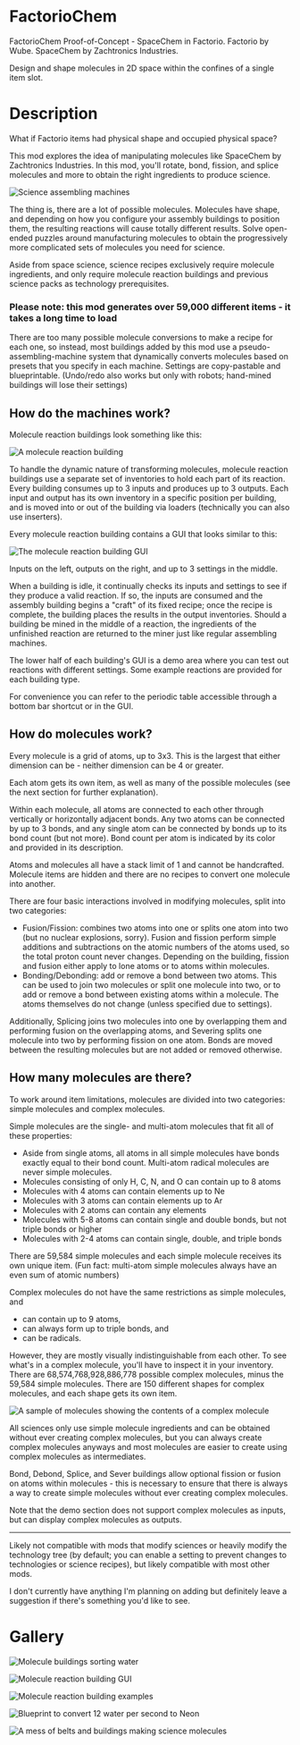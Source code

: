 # FactorioChem
FactorioChem Proof-of-Concept - SpaceChem in Factorio. Factorio by Wube. SpaceChem by Zachtronics Industries.

Design and shape molecules in 2D space within the confines of a single item slot.

# Description
What if Factorio items had physical shape and occupied physical space?

This mod explores the idea of manipulating molecules like SpaceChem by Zachtronics Industries. In this mod, you'll rotate, bond, fission, and splice molecules and more to obtain the right ingredients to produce science.

![Science assembling machines](https://raw.githubusercontent.com/gregoryloden/factoriochem/main/overview/science.png)

The thing is, there are a lot of possible molecules. Molecules have shape, and depending on how you configure your assembly buildings to position them, the resulting reactions will cause totally different results. Solve open-ended puzzles around manufacturing molecules to obtain the progressively more complicated sets of molecules you need for science.

Aside from space science, science recipes exclusively require molecule ingredients, and only require molecule reaction buildings and previous science packs as technology prerequisites.

### Please note: this mod generates over 59,000 different items - it takes a long time to load

There are too many possible molecule conversions to make a recipe for each one, so instead, most buildings added by this mod use a pseudo-assembling-machine system that dynamically converts molecules based on presets that you specify in each machine. Settings are copy-pastable and blueprintable. (Undo/redo also works but only with robots; hand-mined buildings will lose their settings)

## How do the machines work?

Molecule reaction buildings look something like this:

![A molecule reaction building](https://raw.githubusercontent.com/gregoryloden/factoriochem/main/overview/building.png)

To handle the dynamic nature of transforming molecules, molecule reaction buildings use a separate set of inventories to hold each part of its reaction. Every building consumes up to 3 inputs and produces up to 3 outputs. Each input and output has its own inventory in a specific position per building, and is moved into or out of the building via loaders (technically you can also use inserters).

Every molecule reaction building contains a GUI that looks similar to this:

![The molecule reaction building GUI](https://raw.githubusercontent.com/gregoryloden/factoriochem/main/overview/gui.png)

Inputs on the left, outputs on the right, and up to 3 settings in the middle.

When a building is idle, it continually checks its inputs and settings to see if they produce a valid reaction. If so, the inputs are consumed and the assembly building begins a "craft" of its fixed recipe; once the recipe is complete, the building places the results in the output inventories. Should a building be mined in the middle of a reaction, the ingredients of the unfinished reaction are returned to the miner just like regular assembling machines.

The lower half of each building's GUI is a demo area where you can test out reactions with different settings. Some example reactions are provided for each building type.

For convenience you can refer to the periodic table accessible through a bottom bar shortcut or in the GUI.

## How do molecules work?

Every molecule is a grid of atoms, up to 3x3. This is the largest that either dimension can be - neither dimension can be 4 or greater.

Each atom gets its own item, as well as many of the possible molecules (see the next section for further explanation).

Within each molecule, all atoms are connected to each other through vertically or horizontally adjacent bonds. Any two atoms can be connected by up to 3 bonds, and any single atom can be connected by bonds up to its bond count (but not more). Bond count per atom is indicated by its color and provided in its description.

Atoms and molecules all have a stack limit of 1 and cannot be handcrafted. Molecule items are hidden and there are no recipes to convert one molecule into another.

There are four basic interactions involved in modifying molecules, split into two categories:
- Fusion/Fission: combines two atoms into one or splits one atom into two (but no nuclear explosions, sorry). Fusion and fission perform simple additions and subtractions on the atomic numbers of the atoms used, so the total proton count never changes. Depending on the building, fission and fusion either apply to lone atoms or to atoms within molecules.
- Bonding/Debonding: add or remove a bond between two atoms. This can be used to join two molecules or split one molecule into two, or to add or remove a bond between existing atoms within a molecule. The atoms themselves do not change (unless specified due to settings).

Additionally, Splicing joins two molecules into one by overlapping them and performing fusion on the overlapping atoms, and Severing splits one molecule into two by performing fission on one atom. Bonds are moved between the resulting molecules but are not added or removed otherwise.

## How many molecules are there?

To work around item limitations, molecules are divided into two categories: simple molecules and complex molecules.

Simple molecules are the single- and multi-atom molecules that fit all of these properties:
- Aside from single atoms, all atoms in all simple molecules have bonds exactly equal to their bond count. Multi-atom radical molecules are never simple molecules.
- Molecules consisting of only H, C, N, and O can contain up to 8 atoms
- Molecules with 4 atoms can contain elements up to Ne
- Molecules with 3 atoms can contain elements up to Ar
- Molecules with 2 atoms can contain any elements
- Molecules with 5-8 atoms can contain single and double bonds, but not triple bonds or higher
- Molecules with 2-4 atoms can contain single, double, and triple bonds

There are 59,584 simple molecules and each simple molecule receives its own unique item. (Fun fact: multi-atom simple molecules always have an even sum of atomic numbers)

Complex molecules do not have the same restrictions as simple molecules, and
- can contain up to 9 atoms,
- can always form up to triple bonds, and
- can be radicals.

However, they are mostly visually indistinguishable from each other. To see what's in a complex molecule, you'll have to inspect it in your inventory. There are 68,574,768,928,886,778 possible complex molecules, minus the 59,584 simple molecules. There are 150 different shapes for complex molecules, and each shape gets its own item.

![A sample of molecules showing the contents of a complex molecule](https://raw.githubusercontent.com/gregoryloden/factoriochem/main/overview/complex.png)

All sciences only use simple molecule ingredients and can be obtained without ever creating complex molecules, but you can always create complex molecules anyways and most molecules are easier to create using complex molecules as intermediates.

Bond, Debond, Splice, and Sever buildings allow optional fission or fusion on atoms within molecules - this is necessary to ensure that there is always a way to create simple molecules without ever creating complex molecules.

Note that the demo section does not support complex molecules as inputs, but can display complex molecules as outputs.

----

Likely not compatible with mods that modify sciences or heavily modify the technology tree (by default; you can enable a setting to prevent changes to technologies or science recipes), but likely compatible with most other mods.

I don't currently have anything I'm planning on adding but definitely leave a suggestion if there's something you'd like to see.

# Gallery
![Molecule buildings sorting water](https://raw.githubusercontent.com/gregoryloden/factoriochem/main/overview/gallery1.png)

![Molecule reaction building GUI](https://raw.githubusercontent.com/gregoryloden/factoriochem/main/overview/gallery2.png)

![Molecule reaction building examples](https://raw.githubusercontent.com/gregoryloden/factoriochem/main/overview/gallery3.png)

![Blueprint to convert 12 water per second to Neon](https://raw.githubusercontent.com/gregoryloden/factoriochem/main/overview/gallery4.png)

![A mess of belts and buildings making science molecules](https://raw.githubusercontent.com/gregoryloden/factoriochem/main/overview/gallery5.png)
